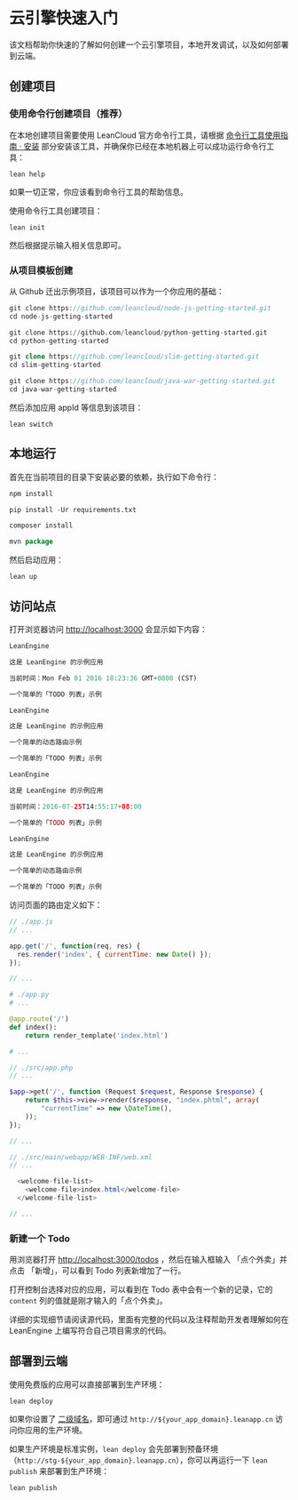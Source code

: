 # 云引擎快速入门

该文档帮助你快速的了解如何创建一个云引擎项目，本地开发调试，以及如何部署到云端。

## 创建项目

### 使用命令行创建项目（推荐）

在本地创建项目需要使用 LeanCloud 官方命令行工具，请根据 [命令行工具使用指南 &middot; 安装](leanengine_cli.html#安装) 部分安装该工具，并确保你已经在本地机器上可以成功运行命令行工具：

```
lean help
```
如果一切正常，你应该看到命令行工具的帮助信息。

使用命令行工具创建项目：

```
lean init
```
然后根据提示输入相关信息即可。

### 从项目模板创建

从 Github 迁出示例项目，该项目可以作为一个你应用的基础：

```javascript
git clone https://github.com/leancloud/node-js-getting-started.git
cd node-js-getting-started
```
```python
git clone https://github.com/leancloud/python-getting-started.git
cd python-getting-started
```
```php
git clone https://github.com/leancloud/slim-getting-started.git
cd slim-getting-started
```
```java
git clone https://github.com/leancloud/java-war-getting-started.git
cd java-war-getting-started
```

然后添加应用 appId 等信息到该项目：

```
lean switch
```

## 本地运行

首先在当前项目的目录下安装必要的依赖，执行如下命令行：

```javascript
npm install
```
```python
pip install -Ur requirements.txt
```
```php
composer install
```
```java
mvn package
```

然后启动应用：

```
lean up
```

## 访问站点

打开浏览器访问 <http://localhost:3000> 会显示如下内容：

```javascript
LeanEngine

这是 LeanEngine 的示例应用

当前时间：Mon Feb 01 2016 18:23:36 GMT+0800 (CST)

一个简单的「TODO 列表」示例
```
```python
LeanEngine

这是 LeanEngine 的示例应用

一个简单的动态路由示例

一个简单的「TODO 列表」示例
```
```php
LeanEngine

这是 LeanEngine 的示例应用

当前时间：2016-07-25T14:55:17+08:00

一个简单的「TODO 列表」示例
```
```java
LeanEngine

这是 LeanEngine 的示例应用

一个简单的动态路由示例

一个简单的「TODO 列表」示例
```

访问页面的路由定义如下：

```javascript
// ./app.js
// ...

app.get('/', function(req, res) {
  res.render('index', { currentTime: new Date() });
});

// ...
```
```python
# ./app.py
# ...

@app.route('/')
def index():
    return render_template('index.html')

# ...
```
```php
// ./src/app.php
// ...

$app->get('/', function (Request $request, Response $response) {
    return $this->view->render($response, "index.phtml", array(
        "currentTime" => new \DateTime(),
    ));
});

// ...
```
```java
// ./src/main/webapp/WEB-INF/web.xml
// ...

  <welcome-file-list>
    <welcome-file>index.html</welcome-file>
  </welcome-file-list>

// ...
```

### 新建一个 Todo

用浏览器打开 <http://localhost:3000/todos> ，然后在输入框输入 「点个外卖」并点击 「新增」，可以看到 Todo 列表新增加了一行。

打开控制台选择对应的应用，可以看到在 Todo 表中会有一个新的记录，它的 `content` 列的值就是刚才输入的「点个外卖」。

详细的实现细节请阅读源代码，里面有完整的代码以及注释帮助开发者理解如何在 LeanEngine 上编写符合自己项目需求的代码。

## 部署到云端

使用免费版的应用可以直接部署到生产环境：

```
lean deploy
```

如果你设置了 [二级域名](leanengine_webhosting_guide-node.html#设置域名)，即可通过 `http://${your_app_domain}.leanapp.cn` 访问你应用的生产环境。

如果生产环境是标准实例，`lean deploy` 会先部署到预备环境（`http://stg-${your_app_domain}.leanapp.cn`），你可以再运行一下 `lean publish` 来部署到生产环境：

```
lean publish
```
